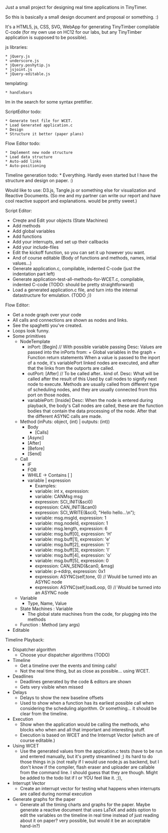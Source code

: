 Just a small project for designing real time applications in TinyTimer.

So this is basically a small design document and proposal or something. :)

It's a HTML5, js, CSS, SVG, WebApp for generating TinyTimber compilable C-code (for my own use on HC12 for our labs, but any TinyTimber application is supposed to be possible).

js libraries: 

	* jQuery.js
	* underscore.js
	* jQuery.poshytip.js
	* jsjoint.js
	* jQuery-editable.js

templating: 

	* handlebars

Im in the search for some syntax prettifier.

ScriptEditor todo:

	* Generate test file for WCET.
	* Load Generated application.c
	* Design
	* Structure it better (paper plans)

Flow Editor todo: 

	* Implement new node structure
	* Load data structure
	* Auto-add links
	* Auto-positioning

Timeline generation todo:
	* Everything. Hardly even started but I have the structure and design on paper. :)

Would like to use: D3.js, Tangle.js or something else for visualization and Reactive Documents. (So me and my partner can write our report and have cool reactive support and explanations. would be pretty sweet.)

Script Editor:

  - Creqte and Edit your objects (State Machines)
  - Add methods
  - Add global variables
  - Add functions
  - Add your interrupts, and set up their callbacks
  - Add your include-files
  - Edit the kickoff function, so you can set it up however you want.
  - And of course editable (Body of functions and methods, names, intial values...)
  - Generate application.c, compilable, indented C-code (just the indentation part left)
  - Generate application-test-all-methods-for-WCET.c, compilable, indented C-code (TODO: should be pretty straightforward)
  - Load a generated application.c file, and turn into the internal datastructure for emulation. (TODO ;))

Flow Editor:

  - Get a node graph over your code
  - All calls and connections are shown as nodes and links. 
  - See the spaghetti you've created. 
  - Loops look funny. 
  - Some primitives
  	* NodeTemplate
  		+ inPort: [Begin] // With possible variable passing
  			Desc: Values are passed into the inPorts from:
  				+ Global variables in the graph
  				+ Function return statements
  			When a value is passed to the inport of a node, it's variablePort linked nodes are executed, and after that the links from the outports are called. 
  		+ outPort: [After] // To be called after.. kind of.
  			Desc: What will be called after the result of this
  			Used by call nodes to signify next node to execute.
  			Methods are usually called from different type of scheduling nodes, and they are usually connected from this port on those nodes. 
  		+ variablePort: [Inside] 
  			Desc: When the node is entered during playback, the body's Call nodes are called, these are the function bodies that contain the data processing of the node. After that the different ASYNC calls are made. 
  	* Method (inPuts: object, (int) | outputs: (int))
  		- Body
  			+ [Calls]
  		- [Async]
  		- [After]
  		- [Before]
  		- [Send]
  	* Call
  		- IF
  		- FOR
  		- WHILE -> Contains [  ]
  		- variable | expression
  			+ Examples:
  			+ variable: int x, expression: 
  			+ variable: CANMsg msg
  			+ expression: SCI_INIT(&sci0)
  			+ expression: CAN_INIT(&can0)
  			+ expression: SCI_WRITE(&sci0, "Hello hello...\n");
  			+ variable: msg.msgId, expression: 1
  			+ variable: msg.nodeId, expression: 1
  			+ variable: msg.length, expression: 6
			+ variable: msg.buff[0], expression: 'H'
			+ variable: msg.buff[1], expression: 'e'
			+ variable: msg.buff[2], expression: 'l'
			+ variable: msg.buff[3], expression: 'l'
			+ variable: msg.buff[4], expression: 'o'
			+ variable: msg.buff[5], expression: 0
			+ expression: CAN_SEND(&can0, &msg)
			+ variable: p->ddrp, expression: 0x1
			+ expression: ASYNC(self,tone, 0)  // Would be turned into an ASYNC node
			+ expression: ASYNC(self,loadLoop, 0) // Would be turned into an ASYNC node
  	* Variable
  		- Type, Name, Value
  	* State Machines : Variable
  		- The global state machines from the code, for plugging into the methods
  	* Function  : Method (any args)
  - Editable

Timeline Playback:

  - Dispatcher algorithm
  	+ Choose your dispatcher algorithms (TODO)
  - Timeline
  	+ Get a timeline over the events and timing calls!
  	+ Not the real time thing, but as close as possible... using WCET.
  - Deadlines
  	+ Deadlines generated by the code & editors are shown
  	+ Gets very visible when missed
  - Delays
  	+ Delays to show the new baseline offsets 
  	+ Used to show when a function has its earliest possible call when considering the scheduling algorithm. Or something... it should be clear from the timeline.
  - Execution 
  	+ Show when the application would be calling the methods, who blocks who when and all that important and interesting stuff. 
  	+ Execution is based on WCET and the Interrupt Vector (which are of course editable.)
  - Using WCET
  	+ Use the generated values from the appication.c tests (have to be run and entered manually, but it's pretty streamlined ;) its hard to do those things in js (not really if I would use node.js as backend, but I don't know if the compiler, flash eraser and uploader are callable from the command line. I should guess that they are though. Might be added to the todo list if I or YOU feel like it. ;)), 
  - Interrupt Vector
  	+ Create an interrupt vector for testing what happens when interrupts are called during normal execution
  - Generate graphs for the paper
  	+ Generate all the timing charts and graphs for the paper. Maybe generate a reactive document that uses LaTeX and adds option to edit the variables on the timeline in real time instead of just reading about it on paper? very possible, but would it be an acceptable hand-in?)

